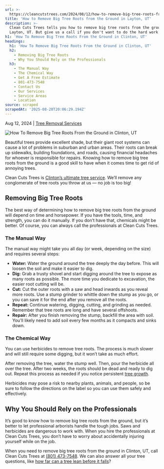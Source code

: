```yaml
---
url: >-
  https://cleancutstrees.com/2024/08/12/how-to-remove-big-tree-roots-from-the-ground/
title: 'How to Remove Big Tree Roots from the Ground in Layton, UT'
description: >-
  Clean Cuts Trees tells you how to remove big tree roots from the ground in
  Layton, UT. But give us a call if you don't want to do the hard work yourself.
h1: 'How To Remove Big Tree Roots From the Ground in Clinton, UT'
headings:
  h1: 'How To Remove Big Tree Roots From the Ground in Clinton, UT'
  h2:
    - Removing Big Tree Roots
    - Why You Should Rely on the Professionals
  h3:
    - The Manual Way
    - The Chemical Way
    - Get A Free Estimate
    - 801-473-7548
    - Contact Us
    - Our Services
    - Service Areas
    - Location
source: scraped
scrapedAt: '2025-08-28T20:06:29.194Z'
---
```

Aug 12, 2024 | [Tree Removal Services](https://cleancutstrees.com/category/tree-removal-services/)

![How To Remove Big Tree Roots From the Ground in Clinton, UT](./assets/356cb385ec803e07f46d178cc9f178af5ae80d50.jpg)

Beautiful trees provide excellent shade, but their giant root systems can cause a lot of problems in suburban and urban areas. Their roots can break up sidewalks, building foundations, and roads, causing financial headaches for whoever is responsible for repairs. Knowing how to remove big tree roots from the ground is a good skill to have when it comes time to get rid of annoying trees.

Clean Cuts Trees is [Clinton’s ultimate tree service](https://cleancutstrees.com/service-areas/clinton-ut-tree-service/). We’ll remove any conglomerate of tree roots you throw at us — no job is too big!

## Removing Big Tree Roots

The best way of determining how to remove big tree roots from the ground will depend on time and horsepower. If you have the tools, time, and strength, you can do it manually. If you don’t have that, chemicals might be better. Of course, you can always call the professionals at Clean Cuts Trees.

### The Manual Way

The manual way might take you all day (or week, depending on the size) and requires several steps:

-   **Water:** Water the ground around the tree deeply the day before. This will loosen the soil and make it easier to dig.
-   **Dig:** Grab a trusty shovel and start digging around the tree to expose as many roots as possible. The more time you dedicate to excavation, the easier root cutting will be.
-   **Cut:** Cut the outer roots with a saw and head inwards as you reveal more roots. Use a stump grinder to whittle down the stump as you go, or you can save it for the end after you remove all the roots.
-   **Repeat:** Continue watering, digging, cutting, and grinding as needed. Remember that tree roots are long and have several offshoots.
-   **Repair:** After you finish removing the stump, backfill the area with soil. You’ll likely need to add soil every few months as it compacts and sinks down.

### The Chemical Way

You can use herbicides to remove tree roots. The process is much slower and will still require some digging, but it won’t take as much effort.

After removing the tree, water the stump well. Then, pour the herbicide all over the tree. After two weeks, the roots should be dead and ready to dig out. Repeat this process as needed if you notice persistent [tree growth](https://agupubs.onlinelibrary.wiley.com/doi/full/10.1029/2022AV000859).

Herbicides may pose a risk to nearby plants, animals, and people, so be sure to follow the directions on the label so you can use them safely and effectively.

## Why You Should Rely on the Professionals

It’s good to know how to remove big tree roots from the ground, but it’s better to let professional arborists handle the tough jobs. Saws and herbicides are dangerous to work with. When you hire the professionals at Clean Cuts Trees, you don’t have to worry about accidentally injuring yourself while on the job.

When you need to remove big tree roots from the ground in Clinton, UT, call Clean Cuts Trees at [(801) 473-7548](tel:8014737548). We can also answer all your tree questions, like [how far can a tree lean before it falls](https://cleancutstrees.com/2024/05/12/how-far-can-tree-lean-before-it-falls/)?

